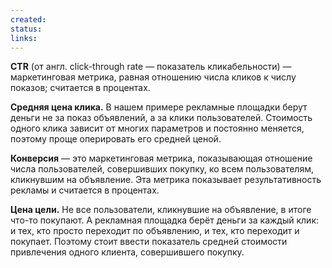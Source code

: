 ```yaml
---
created: 
status: 
links:
---
```

**CTR** (от англ. click-through rate — показатель кликабельности) — маркетинговая метрика, равная отношению числа кликов к числу показов; считается в процентах.

**Средняя цена клика.** В нашем примере рекламные площадки берут деньги не за показ объявлений, а за клики пользователей. Стоимость одного клика зависит от многих параметров и постоянно меняется, поэтому проще оперировать его средней ценой.

**Конверсия** — это маркетинговая метрика, показывающая отношение числа пользователей, совершивших покупку, ко всем пользователям, кликнувшим на объявление. Эта метрика показывает результативность рекламы и считается в процентах.

**Цена цели.** Не все пользователи, кликнувшие на объявление, в итоге что-то покупают. А рекламная площадка берёт деньги за каждый клик: и тех, кто просто переходит по объявлению, и тех, кто переходит и покупает. Поэтому стоит ввести показатель средней стоимости привлечения одного клиента, совершившего покупку.

